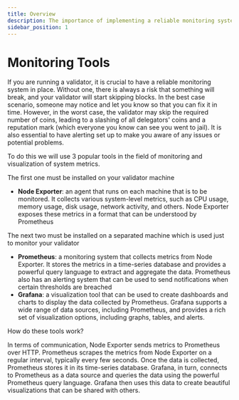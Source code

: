 ```yaml
---
title: Overview
description: The importance of implementing a reliable monitoring system
sidebar_position: 1
---
```


# Monitoring Tools

If you are running a validator, it is crucial to have a reliable monitoring system in place. Without one, there is always a risk that something will break, and your validator will start skipping blocks. In the best case scenario, someone may notice and let you know so that you can fix it in time. However, in the worst case, the validator may skip the required number of coins, leading to a slashing of all delegators' coins and a reputation mark (which everyone you know can see you went to jail). It is also essential to have alerting set up to make you aware of any issues or potential problems.

To do this we will use 3 popular tools in the field of monitoring and visualization of system metrics.

The first one must be installed on your validator machine
- **Node Exporter**: an agent that runs on each machine that is to be monitored. It collects various system-level metrics, such as CPU usage, memory usage, disk usage, network activity, and others. Node Exporter exposes these metrics in a format that can be understood by Prometheus

The next two must be installed on a separated machine which is used just to monitor your validator

- **Prometheus**: a monitoring system that collects metrics from Node Exporter. It stores the metrics in a time-series database and provides a powerful query language to extract and aggregate the data. Prometheus also has an alerting system that can be used to send notifications when certain thresholds are breached
- **Grafana**: a visualization tool that can be used to create dashboards and charts to display the data collected by Prometheus. Grafana supports a wide range of data sources, including Prometheus, and provides a rich set of visualization options, including graphs, tables, and alerts.

How do these tools work?

In terms of communication, Node Exporter sends metrics to Prometheus over HTTP. Prometheus scrapes the metrics from Node Exporter on a regular interval, typically every few seconds. Once the data is collected, Prometheus stores it in its time-series database. Grafana, in turn, connects to Prometheus as a data source and queries the data using the powerful Prometheus query language. Grafana then uses this data to create beautiful visualizations that can be shared with others.